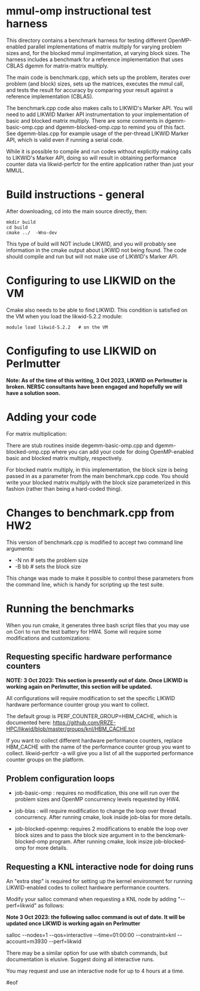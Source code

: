 # mmul-omp instructional test harness

This directory contains a benchmark harness for testing different OpenMP-enabled parallel
implementations of matrix multiply for varying problem sizes and, for the blocked mmul 
implmentation, at varying block sizes. The harness includes a benchmark for a reference
implementation that uses CBLAS dgemm for matrix-matrix multiply. 

The main code is benchmark.cpp, which sets up the problem, iterates over problem
(and block) sizes, sets up the matrices, executes the mmul call, and tests the
result for accuracy by comparing your result against a reference implementation (CBLAS).

The benchmark.cpp code also makes calls to LIKWID's Marker API. You will need to add
LIKWID Marker API instrumentation to your implementation of basic and blocked matrix
multiply. There are some comments in dgemm-basic-omp.cpp and dgemm-blocked-omp.cpp
to remind you of this fact. See dgemm-blas.cpp for example usage of the per-thread
LIKWID Marker API, which is valid even if running a serial code.

While it is possible to compile and run codes without explicitly making calls to LIKWID's
Marker API, doing so will result in obtaining performance counter data via likwid-perfctr 
for the entire application rather than just your MMUL.


# Build instructions - general

After downloading, cd into the main source directly, then:

    mkdir build  
    cd build  
    cmake ../  -Wno-dev

This type of build will NOT include LIKWID, and you will probably see information in the cmake
output about LIKWID not being found. The code should compile and run but will not make use of 
LIKWID's Marker API.

# Configuring to use LIKWID on the VM

Cmake also needs to be able to find LIKWID. This condition is satisfied on the VM 
when you load the likwid-5.2.2 module:  

    module load likwid-5.2.2   # on the VM

# Configufing to use LIKWID on Perlmutter

 **Note: As of the time of this writing, 3 Oct 2023, LIKWID on Perlmutter is broken. NERSC consultants have
been engaged and hopefully we will have a solution soon.**


# Adding your code

For matrix multiplication:

There are stub routines inside degemm-basic-omp.cpp and dgemm-blocked-omp.cpp where you can
add your code for doing OpenMP-enabled basic and blocked matrix multiply, respectively.

For blocked matrix multiply, in this implementation, the block size is being passed in as
a parameter from the main benchmark.cpp code. You should write your blocked matrix multiply
with the block size parameterized in this fashion (rather than being a hard-coded thing). 

# Changes to benchmark.cpp from HW2

This version of benchmark.cpp is modified to accept two command line arguments:

* -N nn   # sets the problem size  
* -B bb   # sets the block size

This change was made to make it possible to control these parameters from the command
line, which is handy for scripting up the test suite.

# Running the benchmarks

When you run cmake, it generates three bash script files that you may use on Cori to
run the test battery for HW4. Some will require some modifications and customizations:

## Requesting specific  hardware performance counters

  **NOTE: 3 Oct 2023:  This section is presently out of date. Once LIKWID is working again
on Perlmutter, this section will be updated.**

All configurations will require modification to set the specific LIKWID hardware performance
counter group you want to collect. 


The default group is PERF_COUNTER_GROUP=HBM_CACHE, which
is documented here: https://github.com/RRZE-HPC/likwid/blob/master/groups/knl/HBM_CACHE.txt

If you want to collect different hardware performance counters, replace HBM_CACHE with the
name of the performance counter group you want to collect. likwid-perfctr -a will give
you a list of all the supported performance counter groups on the platform.

##  Problem configuration loops

* job-basic-omp : requires no modification, this one will run over the problem sizes and
OpenMP concurrency levels requested by HW4.

* job-blas : will require modification to change the loop over thread concurrency. After
running cmake, look inside job-blas for more details.

* job-blocked-openmp: requires 2 modifications to enable the loop over block sizes and
to pass the block size argument in to the benckmark-blocked-omp program. After running
cmake, look insize job-blocked-omp for more details.

## Requesting a KNL interactive node for doing runs

An "extra step" is required for setting up the kernel environment for running LIKWID-enabled codes to collect hardware performance counters.

Modify your salloc command when requesting a KNL node by adding "--perf=likwid" as follows:

 **Note 3 Oct 2023: the following salloc command is out of date. It will be updated once
LIKWID is working again on Perlmutter**

salloc --nodes=1 --qos=interactive --time=01:00:00 --constraint=knl --account=m3930 --perf=likwid

There may be a similar option for use with sbatch commands, but documentation is elusive.
Suggest doing all interactive runs.

You may request and use an interactive node for up to 4 hours at a time.


#eof
